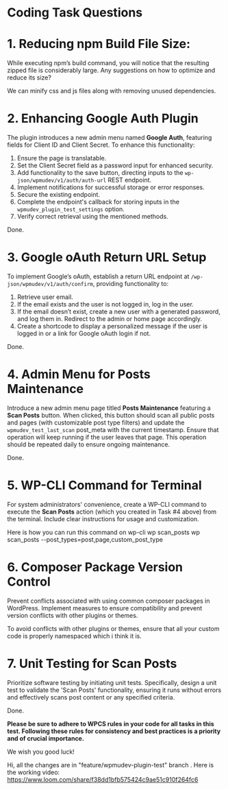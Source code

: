 # Coding Task Questions

# 1. Reducing npm Build File Size:

While executing npm’s build command, you will notice that the resulting zipped file is considerably large. Any suggestions on how to optimize and reduce its size?

We can minify css and js files along with removing unused dependencies.

# 2. Enhancing Google Auth Plugin

The plugin introduces a new admin menu named **Google Auth**, featuring fields for Client ID and Client Secret. To enhance this functionality:

1. Ensure the page is translatable.
2. Set the Client Secret field as a password input for enhanced security.
3. Add functionality to the save button, directing inputs to the `wp-json/wpmudev/v1/auth/auth-url` REST endpoint.
4. Implement notifications for successful storage or error responses.
5. Secure the existing endpoint.
6. Complete the endpoint's callback for storing inputs in the `wpmudev_plugin_test_settings` option.
7. Verify correct retrieval using the mentioned methods.

Done.

# 3. Google oAuth Return URL Setup

To implement Google’s oAuth, establish a return URL endpoint at `/wp-json/wpmudev/v1/auth/confirm`, providing functionality to:

1. Retrieve user email.
2. If the email exists and the user is not logged in, log in the user.
3. If the email doesn’t exist, create a new user with a generated password, and log them in. Redirect to the admin or home page accordingly.
4. Create a shortcode to display a personalized message if the user is logged in or a link for Google oAuth login if not.

Done.

# 4. Admin Menu for Posts Maintenance

Introduce a new admin menu page titled **Posts Maintenance** featuring a **Scan Posts** button. When clicked, this button should scan all public posts and pages (with customizable post type filters) and update the `wpmudev_test_last_scan` post_meta with the current timestamp. Ensure that operation will keep running if the user leaves that page. This operation should be repeated daily to ensure ongoing maintenance.

Done.

# 5. WP-CLI Command for Terminal

For system administrators' convenience, create a WP-CLI command to execute the **Scan Posts** action (which you created in Task #4 above) from the terminal. Include clear instructions for usage and customization.

Here is how you can run this command on wp-cli
wp scan_posts
wp scan_posts --post_types=post,page,custom_post_type

# 6. Composer Package Version Control

Prevent conflicts associated with using common composer packages in WordPress. Implement measures to ensure compatibility and prevent version conflicts with other plugins or themes.

To avoid conflicts with other plugins or themes, ensure that all your custom code is properly namespaced which i think it is.

# 7. Unit Testing for Scan Posts

Prioritize software testing by initiating unit tests. Specifically, design a unit test to validate the 'Scan Posts' functionality, ensuring it runs without errors and effectively scans post content or any specified criteria.

Done.

**Please be sure to adhere to WPCS rules in your code for all tasks in this test. Following these rules for consistency and best practices is a priority and of crucial importance.**

We wish you good luck!

Hi, all the changes are in "feature/wpmudev-plugin-test" branch .
Here is the working video:
https://www.loom.com/share/f38dd1bfb575424c9ae51c910f264fc6
